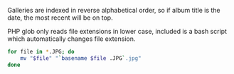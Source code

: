 Galleries are indexed in reverse alphabetical order, so if album title is the date, the most recent will be on top.

PHP glob only reads file extensions in lower case, included is a bash script which automatically changes file extension.

```bash
for file in *.JPG; do
    mv "$file" "`basename $file .JPG`.jpg"
done
```
